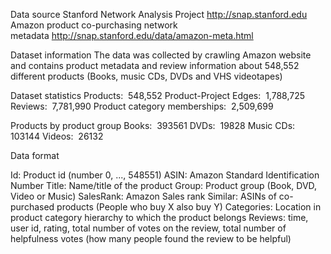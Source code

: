 Data source
  Stanford Network Analysis Project http://snap.stanford.edu
  Amazon product co-purchasing network metadata http://snap.stanford.edu/data/amazon-meta.html

Dataset information
  The data was collected by crawling Amazon website and contains product metadata and review information 
  about 548,552 different products (Books, music CDs, DVDs and VHS videotapes)

Dataset statistics
  Products:  548,552
  Product-Project Edges:  1,788,725
  Reviews:  7,781,990
  Product category memberships:  2,509,699

  Products by product group
  Books:  393561
  DVDs:  19828
  Music CDs:  103144
  Videos:  26132

Data format

  Id: Product id (number 0, ..., 548551)
  ASIN: Amazon Standard Identification Number
  Title: Name/title of the product
  Group: Product group (Book, DVD, Video or Music)
  SalesRank: Amazon Sales rank
  Similar: ASINs of co-purchased products (People who buy X also buy Y)
  Categories: Location in product category hierarchy to which the product belongs
  Reviews: time, user id, rating, total number of votes on the review, total number of helpfulness votes
           (how many people found the review to be helpful)
